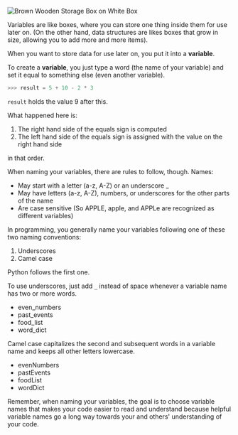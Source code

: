 <!--title={General Variable Rules}-->
<!--badges={Python: 15}-->
<!--concepts={Variables, Numerical Operators}-->

![Brown Wooden Storage Box on White Box](https://images.pexels.com/photos/221004/pexels-photo-221004.jpeg?auto=compress&cs=tinysrgb&h=750&w=1260)

Variables are like boxes, where you can store one thing inside them for use later on. (On the other hand, data structures are likes boxes that grow in size, allowing you to add more and more items).

When you want to store data for use later on, you put it into a **variable**.

To create a **variable**, you just type a word (the name of your variable) and set it equal to something else (even another variable).

```python
>>> result = 5 + 10 - 2 * 3
```

`result` holds the value 9 after this.

What happened here is:

1. The right hand side of the equals sign is computed
2. The left hand side of the equals sign is assigned with the value on the right hand side

in that order.

When naming your variables, there are rules to follow, though. Names:

- May start with a letter (a-z, A-Z) or an underscore _
- May have letters (a-z, A-Z), numbers, or underscores for the other parts of the name
- Are case sensitive (So APPLE, apple, and APPLe are recognized as different variables)

In programming, you generally name your variables following one of these two naming conventions:

1. Underscores
2. Camel case

Python follows the first one.

To use underscores, just add `_` instead of space whenever a variable name has two or more words.

* even_numbers
* past_events
* food_list
* word_dict

Camel case capitalizes the second and subsequent words in a variable name and keeps all other letters lowercase.

* evenNumbers
* pastEvents
* foodList
* wordDict

Remember, when naming your variables, the goal is to choose variable names that makes your code easier to read and understand because helpful variable names go a long way towards your and others' understanding of your code.



